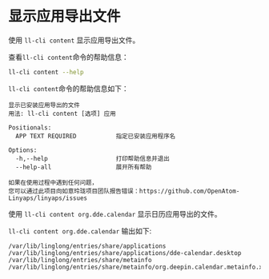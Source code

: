 <!--
SPDX-FileCopyrightText: 2023 UnionTech Software Technology Co., Ltd.

SPDX-License-Identifier: LGPL-3.0-or-later
-->

# 显示应用导出文件

使用 `ll-cli content` 显示应用导出文件。

查看`ll-cli content`命令的帮助信息：

```bash
ll-cli content --help
```

`ll-cli content`命令的帮助信息如下：

```text
显示已安装应用导出的文件
用法: ll-cli content [选项] 应用

Positionals:
  APP TEXT REQUIRED           指定已安装应用程序名

Options:
  -h,--help                   打印帮助信息并退出
  --help-all                  展开所有帮助

如果在使用过程中遇到任何问题，
您可以通过此项目向如意玲珑项目团队报告错误：https://github.com/OpenAtom-Linyaps/linyaps/issues
```

使用 `ll-cli content org.dde.calendar` 显示日历应用导出的文件。

`ll-cli content org.dde.calendar` 输出如下:

```text
/var/lib/linglong/entries/share/applications
/var/lib/linglong/entries/share/applications/dde-calendar.desktop
/var/lib/linglong/entries/share/metainfo
/var/lib/linglong/entries/share/metainfo/org.deepin.calendar.metainfo.xml
```
